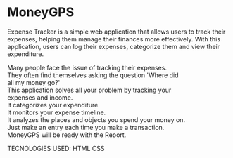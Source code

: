 # MoneyGPS
Expense Tracker is a simple web application that allows users to track their expenses, helping them manage their finances more effectively. With this application, users can log their expenses, categorize them and view their expenditure.

Many people face the issue of tracking their expenses. </br>
They often find themselves asking the question 'Where did all my money go?'</br>
This application solves all your problem by tracking your expenses and income.<br/>
It categorizes your expenditure.<br/>
It monitors your expense timeline.</br>
It analyzes the places and objects you spend your money on.</br>
Just make an entry each time you make a transaction.</br>
MoneyGPS will be ready with the Report.</br>

TECNOLOGIES USED:
HTML
CSS


